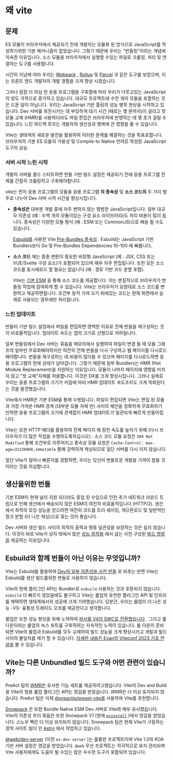 # 왜 vite

## 문제

ES 모듈이 브라우저에서 제공되기 전에 개발자는 모듈화 된 방식으로 JavaScript를 작성하기위한 기본 메커니즘이 없었습니다. 그렇기 때문에 우리는 "번들링"이라는 개념에 익숙한 이유입니다. 소스 모듈을 브라우저에서 실행할 수있는 파일로 크롤링, 처리 및 연결하는 도구를 사용합니다.

시간이 지남에 따라 우리는 [Webpack](https://webpack.js.org/) , [Rollup](https://rollupjs.org) 및 [Parcel](https://parceljs.org/) 과 같은 도구를 보았으며, 이는 프론트 엔드 개발자의 개발 경험을 크게 향상 시켰습니다.

그러나 점점 더 야심 찬 응용 프로그램을 구축함에 따라 우리가 다루고있는 JavaScript의 양도 극적으로 증가하고 있습니다. 대규모 프로젝트에 수천 개의 모듈을 포함하는 것은 드문 일이 아닙니다. 우리는 JavaScript 기반 툴링의 성능 병목 현상을 시작하고 있습니다. Dev 서버를 회전시키는 데 부당하게 대기 시간 (때로는 몇 분까지)이 걸리고 핫 모듈 교체 (HMR)를 사용하더라도 파일 편집은 브라우저에 반영하는 데 몇 초가 걸릴 수 있습니다. 느린 피드백 루프는 개발자의 생산성과 행복에 큰 영향을 줄 수 있습니다.

Vite는 생태계의 새로운 발전을 활용하여 이러한 문제를 해결하는 것을 목표로합니다. 브라우저의 기본 ES 모듈의 가용성 및 Compile-to Native 언어로 작성된 JavaScript 도구의 상승.

### 서버 시작 느린 시작

개발자 서버를 콜드 스타트하면 번들 기반 빌드 설정은 제공되기 전에 응용 프로그램 전체를 간절히 크롤링하고 구축해야합니다.

vite는 먼저 응용 프로그램의 모듈을 응용 프로그램 **의 종속성** 및 **소스 코드의** 두 가지 범주로 나누어 Dev 서버 시작 시간을 향상시킵니다.

- **종속성은** 대부분 개발 중에 자주 변하지 않는 평범한 JavaScript입니다. 일부 대규모 의존성 (예 : 수백 개의 모듈이있는 구성 요소 라이브러리)도 처리 비용이 많이 듭니다. 종속성은 다양한 모듈 형식 (예 : ESM 또는 CommonJS)으로 배송 될 수도 있습니다.

  [Esbuild를](https://esbuild.github.io/) 사용한 Vite [Pre-Bundles 종속성](./dep-pre-bundling.md) . Esbuild는 JavaScript 기반 Bundlers보다 Go 및 Pre-Bundles Dependencies 10-100 배 빠릅니다.

- **소스 코드** 에는 종종 변환이 필요한 비정형 JavaScript (예 : JSX, CSS 또는 VUE/Svelte 구성 요소)가 포함되어 있으며 매우 자주 편집됩니다. 또한 모든 소스 코드를 동시에로드 할 필요는 없습니다 (예 : 경로 기반 코드 분할 포함).

  Vite는 [기본 ESM](https://developer.mozilla.org/en-US/docs/Web/JavaScript/Guide/Modules) 을 통해 소스 코드를 제공합니다. 이는 본질적으로 브라우저가 번들링 작업에 참여하게 할 수 있습니다. Vite는 브라우저가 요청대로 소스 코드를 변환하고 제공하면됩니다. 조건부 동적 가져 오기 뒤에있는 코드는 현재 화면에서 실제로 사용되는 경우에만 처리됩니다.

<script setup>
import bundlerSvg from '../../images/bundler.svg?raw'
import esmSvg from '../../images/esm.svg?raw'
</script>
<svg-image :svg="bundlerSvg" />
<svg-image :svg="esmSvg" />

### 느린 업데이트

번들러 기반 빌드 설정에서 파일을 편집하면 명백한 이유로 전체 번들을 재구성하는 것이 비효율적입니다. 업데이트 속도는 앱의 크기로 선형으로 저하됩니다.

일부 번들링에서 Dev 서버는 묶음을 메모리에서 실행하여 파일이 변경 될 때 모듈 그래프의 일부만 무효화해야하지만 여전히 전체 번들을 다시 구성하고 웹 페이지를 다시로드해야합니다. 번들을 재구성하는 데 비용이 많이들 수 있으며 페이지를 다시로드하면 응용 프로그램의 현재 상태가 날아갑니다. 그렇기 때문에 일부 Bundlers는 HMR (Hot Module Replacement)을 지원하는 이유입니다. 모듈이 나머지 페이지에 영향을 미치지 않고 "핫 교체"자체를 허용합니다. 이것은 DX를 크게 향상시킵니다. 그러나 실제로 우리는 응용 프로그램의 크기가 커짐에 따라 HMR 업데이트 속도조차도 크게 악화된다는 것을 발견했습니다.

Vite에서 HMR은 기본 ESM을 통해 수행됩니다. 파일이 편집되면 Vite는 편집 된 모듈과 가장 가까운 HMR 경계 (대부분 모듈 자체 만) 사이의 체인을 정확하게 무효화하기 만하면 응용 프로그램의 크기에 관계없이 HMR 업데이트가 일관되게 빠르게 만들어집니다.

Vite는 또한 HTTP 헤더를 활용하여 전체 페이지 재 장전 속도를 높이기 위해 (다시 브라우저가 더 많은 작업을 수행하도록하십시오) : 소스 코드 모듈 요청은 `304 Not Modified` 통해 조건부로 이루어지고 종속성 모듈 요청은 `Cache-Control: max-age=31536000,immutable` 통해 강력하게 캐싱되므로 일단 서버를 다시 치지 않습니다.

일단 Vite가 얼마나 빠른지를 경험하면, 우리는 당신이 번들로운 개발을 기꺼이 참을 것이라는 것을 의심합니다.

## 생산을위한 번들

기본 ESM이 현재 널리 지원 되더라도 중첩 된 수입으로 인한 추가 네트워크 라운드 트립으로 인해 생산에서 배송되지 않은 ESM이 여전히 비효율적입니다 (HTTP/2). 생산에서 최적의 로딩 성능을 얻으려면 여전히 코드를 트리 쉐이킹, 게으른로드 및 일반적인 청크 분할 (더 나은 캐싱)으로 묶는 것이 좋습니다.

Dev 서버와 생산 빌드 사이의 최적의 출력과 행동 일관성을 보장하는 것은 쉽지 않습니다. 이것이 바로 Vite가 상자 밖에서 많은 [성능 최적화](./features.md#build-optimizations) 에서 굽는 사전 구성된 [빌드 명령을](./build.md) 제공하는 이유입니다.

## Esbuild와 함께 번들이 아닌 이유는 무엇입니까?

Vite는 Esbuild를 활용하여 [Dev의 일부 의존성을 사전 번들](./dep-pre-bundling.md) 로 비추는 반면 Vite는 Esbuild를 생산 빌드를위한 번들로 사용하지 않습니다.

Vite의 현재 플러그인 API는 Bundler로 `esbuild` 사용하는 것과 호환되지 않습니다. `esbuild` 더 빠르지 않았음에도 불구하고 Vite는 롤업의 유연한 플러그인 API 및 인프라를 채택하면 생태계에서의 성공에 크게 기여했습니다. 당분간, 우리는 롤업이 더 나은 성능 -VS- 융통성 트레이드 오프를 제공한다고 생각합니다.

롤업은 또한 성능 향상을 위해 노력하여 [파서를 V4의 SWC로 전환했습니다](https://github.com/rollup/rollup/pull/5073) . 그리고 롤 다운이라는 롤업의 녹스 포트를 구축하려는 지속적인 노력이 있습니다. 롤 다운이 준비되면 Vite의 롤업과 Esbuild를 모두 교체하여 빌드 성능을 크게 향상시키고 개발과 빌드 사이의 불일치를 제거 할 수 있습니다. [자세한 내용은 Evan의 Viteconf 2023 기조 연설을](https://youtu.be/hrdwQHoAp0M) 볼 수 있습니다.

## Vite는 다른 Unbundled 빌드 도구와 어떤 관련이 있습니까?

PreAct 팀의 [WMR은](https://github.com/preactjs/wmr) 유사한 기능 세트를 제공하려고했습니다. Vite의 Dev and Build 용 Vite의 범용 롤업 플러그인 API는 영감을 받았습니다. WMR은 더 이상 유지되지 않습니다. PreAct 팀은 이제 [@preactjs/preset-vite를](https://github.com/preactjs/preset-vite) 사용하여 Vite를 추천합니다.

[Snowpack](https://www.snowpack.dev/) 은 또한 Bundle Native ESM Dev 서버로 Vite와 매우 유사했습니다. Vite의 의존성 프리 묶음은 또한 Snowpack V1 (현재 [`esinstall`](https://github.com/snowpackjs/snowpack/tree/main/esinstall) )에서 영감을 얻었습니다. 스노우 팩은 더 이상 유지되지 않습니다. Snowpack 팀은 현재 Vite가 구동하는 정적 사이트 빌더 인 [Astro](https://astro.build/) 에서 작업하고 있습니다.

[@web/dev-server](https://modern-web.dev/docs/dev-server/overview/) (이전 `es-dev-server` )는 훌륭한 프로젝트이며 Vite 1.0의 KOA 기반 서버 설정은 영감을 받았습니다. `@web` 우산 프로젝트는 적극적으로 유지 관리되며 Vite 사용자에게도 도움이 될 수있는 많은 우수한 도구가 포함되어 있습니다.
